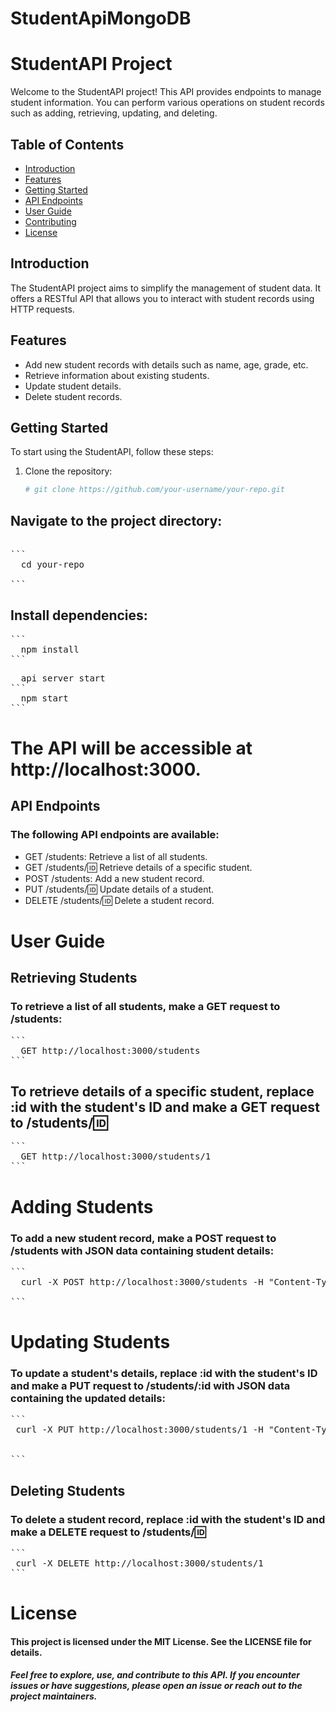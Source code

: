 # StudentApiMongoDB
# StudentAPI Project

Welcome to the StudentAPI project! This API provides endpoints to manage student information. You can perform various operations on student records such as adding, retrieving, updating, and deleting.

## Table of Contents

- [Introduction](#introduction)
- [Features](#features)
- [Getting Started](#getting-started)
- [API Endpoints](#api-endpoints)
- [User Guide](#user-guide)
- [Contributing](#contributing)
- [License](#license)

## Introduction

The StudentAPI project aims to simplify the management of student data. It offers a RESTful API that allows you to interact with student records using HTTP requests.

## Features

- Add new student records with details such as name, age, grade, etc.
- Retrieve information about existing students.
- Update student details.
- Delete student records.

## Getting Started

To start using the StudentAPI, follow these steps:

1. Clone the repository:
   ```sh
   # git clone https://github.com/your-username/your-repo.git
  ## Navigate to the project directory:
<pre>
 
```
  cd your-repo

```
</pre>
 ## Install dependencies:
<pre>
```
  npm install
```
</pre>
<pre>
  api server start 
```
  npm start
```
</pre>
# The API will be accessible at http://localhost:3000.
## API Endpoints
### The following API endpoints are available:
- GET /students: Retrieve a list of all students.
- GET /students/:id: Retrieve details of a specific student.
- POST /students: Add a new student record.
- PUT /students/:id: Update details of a student.
- DELETE /students/:id: Delete a student record.
# User Guide
## Retrieving Students
### To retrieve a list of all students, make a GET request to /students:
<pre>
```
  GET http://localhost:3000/students
```
</pre>

 ##  To retrieve details of a specific student, replace :id with the student's ID and make a GET request to /students/:id:
<pre>
```
  GET http://localhost:3000/students/1
```
</pre>

# Adding Students
### To add a new student record, make a POST request to /students with JSON data containing student details:
<pre>
```
  curl -X POST http://localhost:3000/students -H "Content-Type: application/json" -d '{"name": "John Doe", "age": 18, "grade": "A"}'

```
</pre>
# Updating Students
### To update a student's details, replace :id with the student's ID and make a PUT request to /students/:id with JSON data containing the updated details:
<pre>
```
 curl -X PUT http://localhost:3000/students/1 -H "Content-Type: application/json" -d '{"age": 19}'


```
</pre>
## Deleting Students
### To delete a student record, replace :id with the student's ID and make a DELETE request to /students/:id:
<pre>
```
 curl -X DELETE http://localhost:3000/students/1
```
</pre>
# License
#### This project is licensed under the MIT License. See the LICENSE file for details.

##### Feel free to explore, use, and contribute to this API. If you encounter issues or have suggestions, please open an issue or reach out to the project maintainers.




